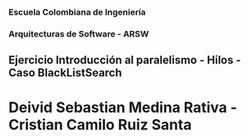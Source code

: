 
### Escuela Colombiana de Ingeniería
### Arquitecturas de Software - ARSW
## Ejercicio Introducción al paralelismo - Hilos - Caso BlackListSearch
# Deivid Sebastian Medina Rativa - Cristian Camilo Ruiz Santa


